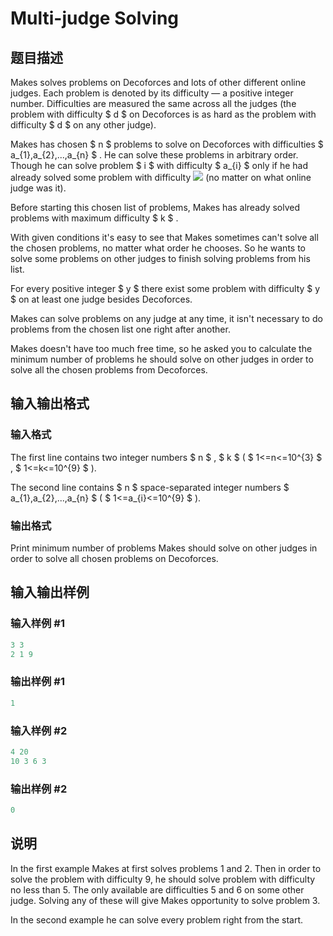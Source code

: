 # Multi-judge Solving

## 题目描述

Makes solves problems on Decoforces and lots of other different online judges. Each problem is denoted by its difficulty — a positive integer number. Difficulties are measured the same across all the judges (the problem with difficulty $ d $ on Decoforces is as hard as the problem with difficulty $ d $ on any other judge).

Makes has chosen $ n $ problems to solve on Decoforces with difficulties $ a_{1},a_{2},...,a_{n} $ . He can solve these problems in arbitrary order. Though he can solve problem $ i $ with difficulty $ a_{i} $ only if he had already solved some problem with difficulty ![](https://cdn.luogu.com.cn/upload/vjudge_pic/CF825C/dcc3f539eeb6ae660df27e0ba4735db648eac084.png) (no matter on what online judge was it).

Before starting this chosen list of problems, Makes has already solved problems with maximum difficulty $ k $ .

With given conditions it's easy to see that Makes sometimes can't solve all the chosen problems, no matter what order he chooses. So he wants to solve some problems on other judges to finish solving problems from his list.

For every positive integer $ y $ there exist some problem with difficulty $ y $ on at least one judge besides Decoforces.

Makes can solve problems on any judge at any time, it isn't necessary to do problems from the chosen list one right after another.

Makes doesn't have too much free time, so he asked you to calculate the minimum number of problems he should solve on other judges in order to solve all the chosen problems from Decoforces.

## 输入输出格式

### 输入格式

The first line contains two integer numbers $ n $ , $ k $ ( $ 1<=n<=10^{3} $ , $ 1<=k<=10^{9} $ ).

The second line contains $ n $ space-separated integer numbers $ a_{1},a_{2},...,a_{n} $ ( $ 1<=a_{i}<=10^{9} $ ).

### 输出格式

Print minimum number of problems Makes should solve on other judges in order to solve all chosen problems on Decoforces.

## 输入输出样例

### 输入样例 #1

```cpp
3 3
2 1 9

```
### 输出样例 #1

```cpp
1

```
### 输入样例 #2

```cpp
4 20
10 3 6 3

```
### 输出样例 #2

```cpp
0

```
## 说明

In the first example Makes at first solves problems 1 and 2. Then in order to solve the problem with difficulty 9, he should solve problem with difficulty no less than 5. The only available are difficulties 5 and 6 on some other judge. Solving any of these will give Makes opportunity to solve problem 3.

In the second example he can solve every problem right from the start.

